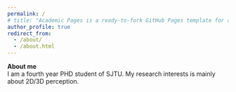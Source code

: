 ```yaml
---
permalink: /
# title: "Academic Pages is a ready-to-fork GitHub Pages template for academic personal websites"
author_profile: true
redirect_from: 
  - /about/
  - /about.html
---
```


**About me** \
I am a fourth year PHD student of SJTU. My research interests is mainly about 2D/3D perception.

